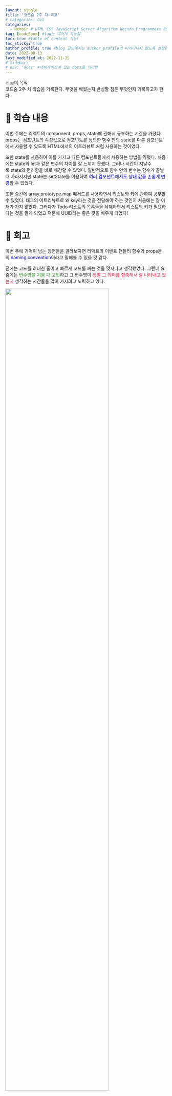 ```yaml
---
layout: single
title: "코드숨 2주 차 회고"
# categories: Git
categories:
  - Memoir # HTML CSS JavaScript Server Algorithm Wecode Programmers CS vsCode
tag: [codeSoom] #tag는 여러개 가능함
toc: true #table of content 기능!
toc_sticky: true
author_profile: true #blog 글안에서는 author_profile이 따라다니지 않도록 설정함
date: 2022-08-13
last_modified_at: 2022-11-25
# sidebar:
# nav: "docs" #네비게이션에 있는 docs를 의미함
---
```

<style>
.red {
  color: crimson;
}

.blue {
  color: mediumblue;
}

.green {
  color: forestgreen;
}
</style>

🔥 글의 목적  
코드숨 2주 차 학습을 기록한다. 무엇을 배웠는지 반성할 점은 무엇인지 기록하고자 한다.

# 📌 학습 내용

이번 주에는 리액트의 component, props, state에 관해서 공부하는 시간을 가졌다. props는 컴포넌트의 속성값으로 컴포넌트를 정의한 함수 안의 state를 다른 컴포넌트에서 사용할 수 있도록 HTML에서의 어트리뷰트 처럼 사용하는 것이었다.

또한 state를 사용하여 이를 가지고 다른 컴포넌트들에서 사용하는 방법을 익혔다. 처음에는 state와 let과 같은 변수의 차이를 잘 느끼지 못했다. 그러나 시간이 지날수록 state의 편리함을 바로 체감할 수 있었다. 일반적으로 함수 안의 변수는 함수가 끝날 때 사라지지만 state는 setState를 이용하여 <span class="blue">여러 컴포넌트에서도 상태 값을 손쉽게 변경</span>할 수 있었다.

또한 중간에 array.prototype.map 메서드를 사용하면서 리스트와 키에 관하여 공부할 수 있었다. 태그의 어트리뷰트로 왜 key라는 것을 전달해야 하는 것인지 처음에는 잘 이해가 가지 않았다. 그러다가 Todo 리스트의 목록들을 삭제하면서 리스트의 키가 필요하다는 것을 알게 되었고 덕분에 UUID라는 좋은 것을 배우게 되었다!

# 📌 회고

이번 주에 기억이 남는 장면들을 골라보자면 리액트의 이벤트 핸들러 함수와 props들의 <span class="blue">naming convention</span>이라고 말해볼 수 있을 것 같다.

전에는 코드를 최대한 줄이고 빠르게 코드를 짜는 것을 멋지다고 생각했었다. 그런데 요즘에는 <span class="green">변수명을 지을 때 고민</span>하고 그 변수명이 <span class="red">정말 그 의미를 함축해서 잘 나타내고 있는지</span> 생각하는 시간들을 많이 가지려고 노력하고 있다.

<img src="https://user-images.githubusercontent.com/87808288/184496967-65cff25b-1132-47ca-888b-065eec87fe10.png" width="80%">

```jsx
<SomeComponent
  onNameChange={handleNameChange}
  onFormReset={handleFormReset}
/>
```

이렇게 convention을 만들어서 규칙성 있게, 그리고 한 눈에 이것이 어떤 이벤트를 가져올 함수인지 <span class="blue">명확하게 보이게 하는 것</span>은 <span class="green">코드를 짧게 줄이는 것보다 큰 의미들이 담겨있음을</span> 느낄 수 있는 시간이었다.

<!-- ⓵ ⓶ ⓷ ⓸ ⓹ ⓺ ⓻ ⓼ ⓽ ⓾ -->

<!-- ### 2. Link 넣기

```
유형 1: [gunhee's coding blog] : [gunhee's coding blog](https://gunhee-jeong.github.io/)
유형 2: (URL 자동연결) : <https://gunhee-jeong.github.io/>
유형 3: (동일 파일 내 '문단으로 이동') : [1. Header로 이동](###-1-header)

```

유형 1: (설명어를 입력) : [gunhee's coding blog](https://gunhee-jeong.github.io/)
유형 2: (URL 자동연결) : <https://gunhee-jeong.github.io/>
유형 3: (동일 파일 내 '문단으로 이동') : [1. Header로 이동](#1-header)
유형 3의 방법

1. 특수문자를 제거
2. 스페이스는 -로 바꾸고
3. 대문자는 소문자로!
   그래서 ### 1. Header -> #1-header

## Link: [google][https://www.google.com/]

### 3. 수평선

```

---

```

---

### 4. 라인 바꾸기

```

스페이스바를 2번 눌러주면 다음칸으로
이동할 수 있어요!

```

---

스페이스바를 2번 눌러주면
다음칸으로 이동할 수 있어요!

### 5. list 만들기

```

1. 1번
2. 2번
3. 3번

- 순서없는 list
  - 순서없는 list
    - 순서없는 list

```

1. 1번
2. 2번
3. 3번

- 순서없는 list
  - 순서없는 list
    - 순서없는 list

---

### 6. font 관련

```

**진하게** -> 볼드
_기울여서_ -> 이탤릭체
~~취소선~~ -> 취소선

<ul>밑줄넣기</ul> -> 밑줄
<span style="color:red">빨간 글씨</span> -> 글자색
이것이 `인라인` 입니다 -> 인라인 코드
```

**진하게** -> 볼드
_기울여서_ -> 이탤릭체
~~취소선~~ -> 취소선
<u>밑줄넣기</u> -> 밑줄
<span style="color:red">빨간 글씨</span>
이것이 `인라인` 입니다 -> 인라인 코드

---

### 7. 인용구문

```
> coding
>
> > JavaScript
> >
> > > 내가 프짱!
```

> coding
>
> > JavaScript
> >
> > > 내가 프짱!

---

### 8. 이미지 삽입

```
유형1: ('사이즈를 조절' -> HTML 태그 사용) : <img src="https://gunhee-jeong.github.io/assets/images/blogLogo.png" width="400" height="200">
유형2: (이미지 삽입 후 -> 링크 걸기)
[![이미지](https://gunhee-jeong.github.io/assets/images/blogLogo/blogLogo.png)](https://gunhee-jeong.github.io/)
```

유형1: ('사이즈를 조절' -> HTML 태그 사용) : <img src="https://gunhee-jeong.github.io/assets/images/blogLogo.png" width="400" height="200">
유형2: (이미지 삽입 후 -> 링크 걸기)
[![이미지](https://gunhee-jeong.github.io/assets/images/blogLogo.png)](https://gunhee-jeong.github.io/)

### 9. 표 만들기

```
||국어|영어|
| :--- | ---: | :--: |
|건희 | 100점 | 100점
|철수 | 100점 | 100점
```

|      |  국어 | 영어  |
| :--- | ----: | :---: |
| 건희 | 100점 | 100점 |
| 철수 | 100점 | 100점 |

> - header를 넣고 싶은 경우 ---을 사용하고 :을 이용하여 정렬에 사용함!

### 10. 토글 만들기

```
<details>
<summary>여기를 누르세요</summary>
<div markdown="1">
숨겨진 내용
</div>
</details>
```

<details>
<summary>여기를 누르세요</summary>
<div markdown="1">
숨겨진 내용
</div>
</details> -->
